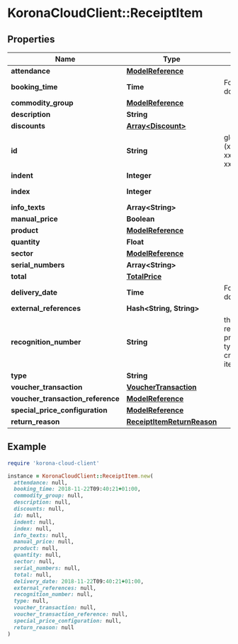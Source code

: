 # KoronaCloudClient::ReceiptItem

## Properties

| Name | Type | Description | Notes |
| ---- | ---- | ----------- | ----- |
| **attendance** | [**ModelReference**](ModelReference.md) |  | [optional] |
| **booking_time** | **Time** | Format: yyyy-MM-dd&#39;T&#39;HH:mm:ssXXX | [optional] |
| **commodity_group** | [**ModelReference**](ModelReference.md) |  | [optional] |
| **description** | **String** |  | [optional] |
| **discounts** | [**Array&lt;Discount&gt;**](Discount.md) |  | [optional] |
| **id** | **String** | global object uuid (xxxxxxxx-xxxx-xxxx-xxxx-xxxxxxxxxxxx) | [optional] |
| **indent** | **Integer** |  | [optional] |
| **index** | **Integer** |  | [optional][readonly] |
| **info_texts** | **Array&lt;String&gt;** |  | [optional] |
| **manual_price** | **Boolean** |  | [optional] |
| **product** | [**ModelReference**](ModelReference.md) |  | [optional] |
| **quantity** | **Float** |  | [optional] |
| **sector** | [**ModelReference**](ModelReference.md) |  | [optional] |
| **serial_numbers** | **Array&lt;String&gt;** |  | [optional] |
| **total** | [**TotalPrice**](TotalPrice.md) |  | [optional] |
| **delivery_date** | **Time** | Format: yyyy-MM-dd&#39;T&#39;HH:mm:ssXXX | [optional] |
| **external_references** | **Hash&lt;String, String&gt;** |  | [optional] |
| **recognition_number** | **String** | the number referencing the product was typed/scanned to create the receipt item | [optional] |
| **type** | **String** |  | [optional] |
| **voucher_transaction** | [**VoucherTransaction**](VoucherTransaction.md) |  | [optional] |
| **voucher_transaction_reference** | [**ModelReference**](ModelReference.md) |  | [optional] |
| **special_price_configuration** | [**ModelReference**](ModelReference.md) |  | [optional] |
| **return_reason** | [**ReceiptItemReturnReason**](ReceiptItemReturnReason.md) |  | [optional] |

## Example

```ruby
require 'korona-cloud-client'

instance = KoronaCloudClient::ReceiptItem.new(
  attendance: null,
  booking_time: 2018-11-22T09:40:21+01:00,
  commodity_group: null,
  description: null,
  discounts: null,
  id: null,
  indent: null,
  index: null,
  info_texts: null,
  manual_price: null,
  product: null,
  quantity: null,
  sector: null,
  serial_numbers: null,
  total: null,
  delivery_date: 2018-11-22T09:40:21+01:00,
  external_references: null,
  recognition_number: null,
  type: null,
  voucher_transaction: null,
  voucher_transaction_reference: null,
  special_price_configuration: null,
  return_reason: null
)
```

